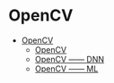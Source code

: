 # OpenCV

* [OpenCV](README.md)
    * [OpenCV](OpenCV.md)
    * [OpenCV —— DNN](OpenCV_DNN.md)
    * [OpenCV —— ML](OpenCV_ML.md)